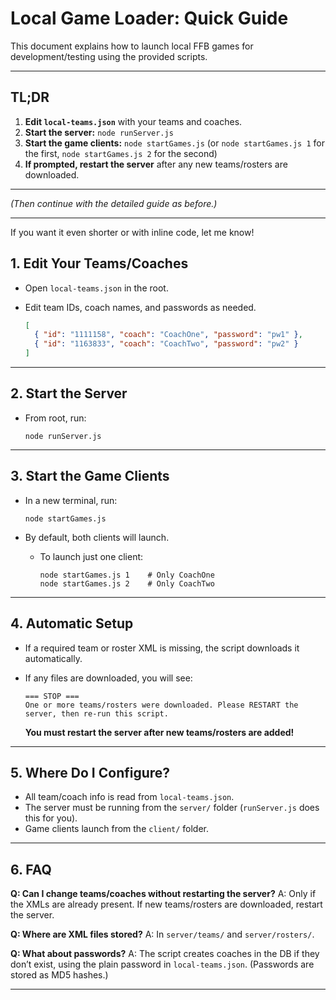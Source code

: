 # Local Game Loader: Quick Guide

This document explains how to launch local FFB games for development/testing using the provided scripts.

---

## TL;DR

1. **Edit `local-teams.json`** with your teams and coaches.
2. **Start the server:**
   `node runServer.js`
3. **Start the game clients:**
   `node startGames.js`
   (or `node startGames.js 1` for the first, `node startGames.js 2` for the second)
4. **If prompted, restart the server** after any new teams/rosters are downloaded.

---

_(Then continue with the detailed guide as before.)_

---

If you want it even shorter or with inline code, let me know!

## 1. **Edit Your Teams/Coaches**

- Open `local-teams.json` in the root.
- Edit team IDs, coach names, and passwords as needed.

  ```json
  [
    { "id": "1111158", "coach": "CoachOne", "password": "pw1" },
    { "id": "1163833", "coach": "CoachTwo", "password": "pw2" }
  ]
  ```

---

## 2. **Start the Server**

- From root, run:

  ```
  node runServer.js
  ```

---

## 3. **Start the Game Clients**

- In a new terminal, run:

  ```
  node startGames.js
  ```

- By default, both clients will launch.

  - To launch just one client:

    ```
    node startGames.js 1    # Only CoachOne
    node startGames.js 2    # Only CoachTwo
    ```

---

## 4. **Automatic Setup**

- If a required team or roster XML is missing, the script downloads it automatically.
- If any files are downloaded, you will see:

  ```
  === STOP ===
  One or more teams/rosters were downloaded. Please RESTART the server, then re-run this script.
  ```

  **You must restart the server after new teams/rosters are added!**

---

## 5. **Where Do I Configure?**

- All team/coach info is read from `local-teams.json`.
- The server must be running from the `server/` folder (`runServer.js` does this for you).
- Game clients launch from the `client/` folder.

---

## 6. **FAQ**

**Q: Can I change teams/coaches without restarting the server?**
A: Only if the XMLs are already present. If new teams/rosters are downloaded, restart the server.

**Q: Where are XML files stored?**
A: In `server/teams/` and `server/rosters/`.

**Q: What about passwords?**
A: The script creates coaches in the DB if they don’t exist, using the plain password in `local-teams.json`. (Passwords are stored as MD5 hashes.)

---
